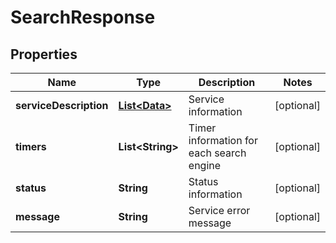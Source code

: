 
# SearchResponse

## Properties
Name | Type | Description | Notes
------------ | ------------- | ------------- | -------------
**serviceDescription** | [**List&lt;Data&gt;**](Data.md) | Service information |  [optional]
**timers** | **List&lt;String&gt;** | Timer information for each search engine |  [optional]
**status** | **String** | Status information |  [optional]
**message** | **String** | Service error message |  [optional]



